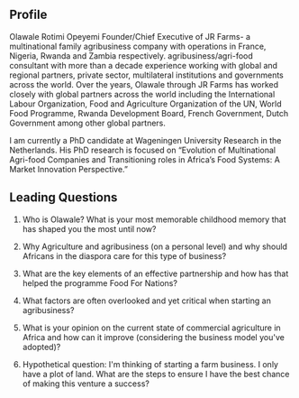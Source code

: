 ## Profile
Olawale Rotimi Opeyemi
Founder/Chief Executive of JR Farms- a multinational family agribusiness company with operations in France, Nigeria, Rwanda and Zambia respectively. agribusiness/agri-food consultant with more than a decade experience working with global and regional partners, private sector, multilateral institutions and governments across the world. Over the years, Olawale through JR Farms has worked closely with global partners across the world including the International Labour Organization, Food and Agriculture Organization of the UN, World Food Programme, Rwanda Development Board, French Government, Dutch Government among other global partners.

I am currently a PhD candidate at Wageningen University Research in the Netherlands. His PhD research is focused on “Evolution of Multinational Agri-food Companies and Transitioning roles in Africa’s Food Systems: A Market Innovation Perspective.”


## Leading Questions
1. Who is Olawale? What is your most memorable childhood memory that has shaped you the most until now?

2. Why Agriculture and agribusiness (on a personal level) and why should Africans in the diaspora care for this type of business?

3. What are the key elements of an effective partnership and how has that helped the programme Food For Nations?

4. What factors are often overlooked and yet critical when starting an agribusiness?

5. What is your opinion on the current state of commercial agriculture in Africa and how can it improve (considering the business model you've adopted)?

6. Hypothetical question: I'm thinking of starting a farm business. I only have a plot of land. What are the steps to ensure I have the best chance of making this venture a success?

